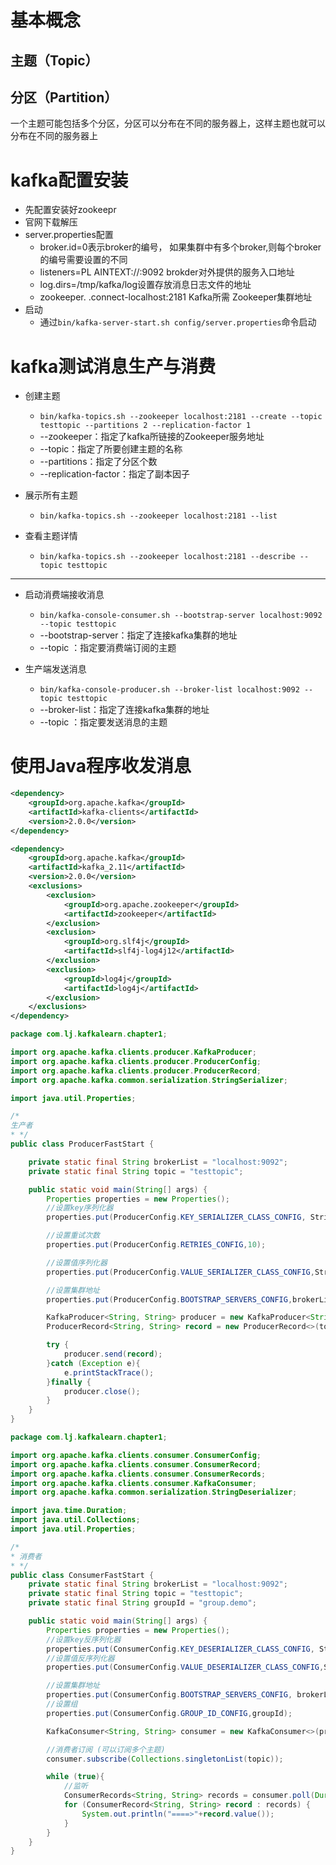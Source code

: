 # 基本概念

## 主题（Topic）



## 分区（Partition）

一个主题可能包括多个分区，分区可以分布在不同的服务器上，这样主题也就可以分布在不同的服务器上



# kafka配置安装

+ 先配置安装好zookeepr
+ 官网下载解压
+ server.properties配置
  + broker.id=0表示broker的编号， 如果集群中有多个broker,则每个broker的编号需要设置的不同
  + listeners=PL AINTEXT://:9092 brokder对外提供的服务入口地址
  + log.dirs=/tmp/kafka/log设置存放消息日志文件的地址
  + zookeeper. .connect-localhost:2181 Kafka所需 Zookeeper集群地址
+ 启动
  + 通过`bin/kafka-server-start.sh config/server.properties`命令启动

# kafka测试消息生产与消费

+ 创建主题
  + `bin/kafka-topics.sh --zookeeper localhost:2181 --create --topic testtopic --partitions 2 --replication-factor 1`
  + --zookeeper：指定了kafka所链接的Zookeeper服务地址
  + --topic：指定了所要创建主题的名称
  + --partitions：指定了分区个数
  + --replication-factor：指定了副本因子

+ 展示所有主题
  + `bin/kafka-topics.sh --zookeeper localhost:2181 --list`
+ 查看主题详情
  + `bin/kafka-topics.sh --zookeeper localhost:2181 --describe --topic testtopic `

---

+ 启动消费端接收消息
  + `bin/kafka-console-consumer.sh --bootstrap-server localhost:9092 --topic testtopic`
  + --bootstrap-server：指定了连接kafka集群的地址
  + --topic ：指定要消费端订阅的主题

+ 生产端发送消息
  + `bin/kafka-console-producer.sh --broker-list localhost:9092 --topic testtopic`
  + --broker-list：指定了连接kafka集群的地址
  + --topic ：指定要发送消息的主题



# 使用Java程序收发消息

```xml
<dependency>
    <groupId>org.apache.kafka</groupId>
    <artifactId>kafka-clients</artifactId>
    <version>2.0.0</version>
</dependency>

<dependency>
    <groupId>org.apache.kafka</groupId>
    <artifactId>kafka_2.11</artifactId>
    <version>2.0.0</version>
    <exclusions>
        <exclusion>
            <groupId>org.apache.zookeeper</groupId>
            <artifactId>zookeeper</artifactId>
        </exclusion>
        <exclusion>
            <groupId>org.slf4j</groupId>
            <artifactId>slf4j-log4j12</artifactId>
        </exclusion>
        <exclusion>
            <groupId>log4j</groupId>
            <artifactId>log4j</artifactId>
        </exclusion>
    </exclusions>
</dependency>
```

```java
package com.lj.kafkalearn.chapter1;

import org.apache.kafka.clients.producer.KafkaProducer;
import org.apache.kafka.clients.producer.ProducerConfig;
import org.apache.kafka.clients.producer.ProducerRecord;
import org.apache.kafka.common.serialization.StringSerializer;

import java.util.Properties;

/*
生产者
* */
public class ProducerFastStart {

    private static final String brokerList = "localhost:9092";
    private static final String topic = "testtopic";

    public static void main(String[] args) {
        Properties properties = new Properties();
        //设置key序列化器
        properties.put(ProducerConfig.KEY_SERIALIZER_CLASS_CONFIG, StringSerializer.class.getName());

        //设置重试次数
        properties.put(ProducerConfig.RETRIES_CONFIG,10);

        //设置值序列化器
        properties.put(ProducerConfig.VALUE_SERIALIZER_CLASS_CONFIG,StringSerializer.class.getName());

        //设置集群地址
        properties.put(ProducerConfig.BOOTSTRAP_SERVERS_CONFIG,brokerList);

        KafkaProducer<String, String> producer = new KafkaProducer<String, String>(properties);
        ProducerRecord<String, String> record = new ProducerRecord<>(topic, "kafka-demo", "hello kafka!bbb");

        try {
            producer.send(record);
        }catch (Exception e){
            e.printStackTrace();
        }finally {
            producer.close();
        }
    }
}
```

```java
package com.lj.kafkalearn.chapter1;

import org.apache.kafka.clients.consumer.ConsumerConfig;
import org.apache.kafka.clients.consumer.ConsumerRecord;
import org.apache.kafka.clients.consumer.ConsumerRecords;
import org.apache.kafka.clients.consumer.KafkaConsumer;
import org.apache.kafka.common.serialization.StringDeserializer;

import java.time.Duration;
import java.util.Collections;
import java.util.Properties;

/*
* 消费者
* */
public class ConsumerFastStart {
    private static final String brokerList = "localhost:9092";
    private static final String topic = "testtopic";
    private static final String groupId = "group.demo";

    public static void main(String[] args) {
        Properties properties = new Properties();
        //设置key反序列化器
        properties.put(ConsumerConfig.KEY_DESERIALIZER_CLASS_CONFIG, StringDeserializer.class.getName());
        //设置值反序列化器
        properties.put(ConsumerConfig.VALUE_DESERIALIZER_CLASS_CONFIG,StringDeserializer.class.getName());

        //设置集群地址
        properties.put(ConsumerConfig.BOOTSTRAP_SERVERS_CONFIG, brokerList);
        //设置组
        properties.put(ConsumerConfig.GROUP_ID_CONFIG,groupId);

        KafkaConsumer<String, String> consumer = new KafkaConsumer<>(properties);

        //消费者订阅 (可以订阅多个主题)
        consumer.subscribe(Collections.singletonList(topic));

        while (true){
            //监听
            ConsumerRecords<String, String> records = consumer.poll(Duration.ofMillis(1000)); //每1秒监听一次
            for (ConsumerRecord<String, String> record : records) {
                System.out.println("====>"+record.value());
            }
        }
    }
}
```











